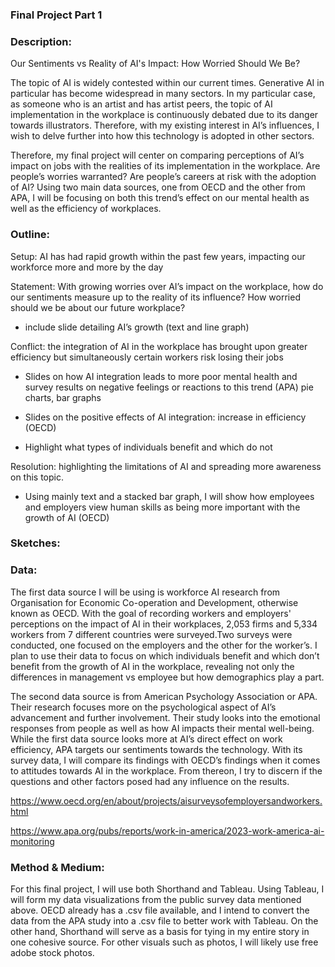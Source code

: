 ### **Final Project Part 1**


### **Description:**

Our Sentiments vs Reality of AI's Impact: How Worried Should We Be?

The topic of AI is widely contested within our current times. Generative AI in particular has become widespread in many sectors. In my particular case, as someone who is an artist and has artist peers, the topic of AI implementation in the workplace is continuously debated due to its danger towards illustrators. Therefore, with my existing interest in AI’s influences, I wish to delve further into how this technology is adopted in other sectors. 

Therefore, my final project will center on comparing perceptions of AI’s impact on jobs with the realities of its implementation in the workplace. Are people’s worries warranted? Are people’s careers at risk with the adoption of AI? Using two main data sources, one from OECD and the other from APA, I will be focusing on both this trend’s effect on our mental health as well as the efficiency of workplaces. 


### **Outline:**
Setup: AI has had rapid growth within the past few years, impacting our workforce more and more by the day

Statement:  With growing worries over AI’s impact on the workplace, how do our sentiments measure up to the reality of its influence? How worried should we be about our future workplace?

- include slide detailing AI’s growth (text and line graph)

Conflict: the integration of AI in the workplace has brought upon greater efficiency but simultaneously certain workers risk losing their jobs

- Slides on how AI integration leads to more poor mental health and survey results on negative feelings or reactions to this trend (APA) pie charts, bar graphs

- Slides on the positive effects of AI integration: increase in efficiency (OECD) 

- Highlight what types of individuals benefit and which do not

Resolution: highlighting the limitations of AI and spreading more awareness on this topic.

- Using mainly text and a stacked bar graph, I will show how employees and employers view human skills as being more important with the growth of AI (OECD)

### **Sketches:**


### **Data:**

The first data source I will be using is workforce AI research from Organisation for Economic Co-operation and Development, otherwise known as OECD. With the goal of recording workers and employers' perceptions on the impact of AI in their workplaces, 2,053 firms and 5,334 workers from 7 different countries were surveyed.Two surveys were conducted, one focused on the employers and the other for the worker’s. I plan to use their data to focus on which individuals benefit and which don’t benefit from the growth of AI in the workplace, revealing not only the differences in management vs employee but how demographics play a part.

The second data source is from American Psychology Association or APA. Their research focuses more on the psychological aspect of AI’s advancement and further involvement. Their study looks into the emotional responses from people as well as how AI impacts their mental well-being. While the first data source looks more at AI’s direct effect on work efficiency, APA targets our sentiments towards the technology. With its survey data, I will compare its findings with OECD’s findings when it comes to attitudes towards AI in the workplace. From thereon, I try to discern if the questions and other factors posed had any influence on the results.


<a href="https://www.oecd.org/en/about/projects/aisurveysofemployersandworkers.html"> https://www.oecd.org/en/about/projects/aisurveysofemployersandworkers.html </a>

<a href="https://www.apa.org/pubs/reports/work-in-america/2023-work-america-ai-monitoring"> https://www.apa.org/pubs/reports/work-in-america/2023-work-america-ai-monitoring </a>


### **Method & Medium:**

For this final project, I will use both Shorthand and Tableau. Using Tableau, I will form my data visualizations from the public survey data mentioned above. OECD already has a .csv file available, and I intend to convert the data from the APA study into a .csv file to better work with Tableau.  On the other hand, Shorthand will serve as a basis for tying in my entire story in one cohesive source. For other visuals such as photos, I will likely use free adobe stock photos.
